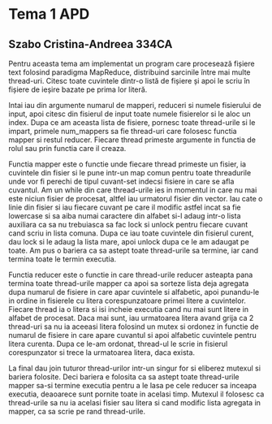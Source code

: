 # Tema 1 APD
## Szabo Cristina-Andreea 334CA

Pentru aceasta tema am implementat un program care procesează fișiere text folosind paradigma MapReduce, distribuind sarcinile între mai multe thread-uri. Citesc toate cuvintele dintr-o listă de fișiere și apoi le scriu în fișiere de ieșire bazate pe prima lor literă.

Intai iau din argumente numarul de mapperi, reduceri si numele fisierului de input, apoi citesc din fisierul de input toate numele fisierelor si le aloc un index. Dupa ce am aceasta lista de fisiere, pornesc toate thread-urile si le impart, primele num_mappers sa fie thread-uri care folosesc functia mapper si restul reducer. Fiecare thread primeste argumente in functia de rolul sau prin functia care il creaza.

Functia mapper este o functie unde fiecare thread primeste un fisier, ia cuvintele din fisier si le pune intr-un map comun pentru toate threadurile unde vor fi perechi de tipul cuvant-set indecsi fisiere in care se afla cuvantul. Am un while din care thread-urile ies in momentul in care nu mai este niciun fisier de procesat, altfel iau urmatorul fisier din vector. Iau cate o linie din fisier si iau fiecare cuvant pe care il modific astfel incat sa fie lowercase si sa aiba numai caractere din alfabet si-l adaug intr-o lista auxiliara ca sa nu trebuiasca sa fac lock si unlock pentru fiecare cuvant cand scriu in lista comuna. Dupa ce iau toate cuvintele din fisierul curent, dau lock si le adaug la lista mare, apoi unlock dupa ce le am adaugat pe toate. Am pus o bariera ca sa astept toate thread-urile sa termine, iar cand termina toate le termin executia.

Functia reducer este o functie in care thread-urile reducer asteapta pana termina toate thread-urile mapper ca apoi sa sorteze lista deja agregata dupa numarul de fisiere in care apar cuvintele si alfabetic, apoi punandu-le in ordine in fisierele cu litera corespunzatoare primei litere a cuvintelor. Fiecare thread ia o litera si isi incheie executia cand nu mai sunt litere in alfabet de procesat. Daca mai sunt, iau urmatoarea litera avand grija ca 2 thread-uri sa nu ia aceeasi litera folosind un mutex si ordonez in functie de numarul de fisiere in care apare cuvantul si apoi alfabetic cuvintele pentru litera curenta. Dupa ce le-am ordonat, thread-ul le scrie in fisierul corespunzator si trece la urmatoarea litera, daca exista.

La final dau join tuturor thread-urilor intr-un singur for si eliberez mutexul si bariera folosite. Deci bariera e folosita ca sa astept toate thread-urile mapper sa-si termine executia pentru a le lasa pe cele reducer sa inceapa executia, deaoarece sunt pornite toate in acelasi timp. Mutexul il folosesc ca thread-urile sa nu ia acelasi fisier sau litera si cand modific lista agregata in mapper, ca sa scrie pe rand thread-urile.